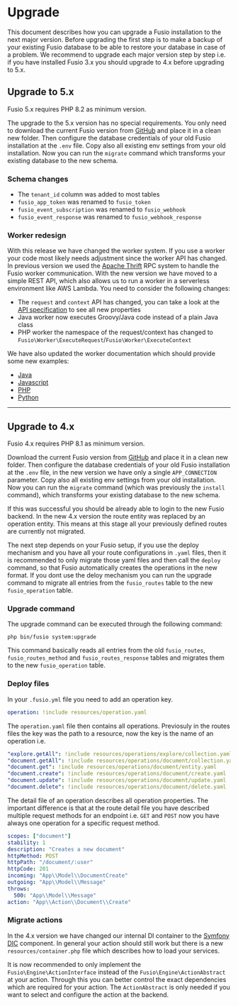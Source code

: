 
# Upgrade

This document describes how you can upgrade a Fusio installation to the next major version. Before upgrading the first
step is to make a backup of your existing Fusio database to be able to restore your database in case of a problem.
We recommend to upgrade each major version step by step i.e. if you have installed Fusio 3.x you should upgrade to 4.x
before upgrading to 5.x.

## Upgrade to 5.x

Fusio 5.x requires PHP 8.2 as minimum version. 

The upgrade to the 5.x version has no special requirements. You only need to download the current Fusio version from
[GitHub](https://github.com/apioo/fusio/tags) and place it in a clean new folder. Then configure the database
credentials of your old Fusio installation at the `.env` file. Copy also all existing env settings from your old
installation. Now you can run the `migrate` command which transforms your existing database to the new schema.

### Schema changes

* The `tenant_id` column was added to most tables
* `fusio_app_token` was renamed to `fusio_token`
* `fusio_event_subscription` was renamed to `fusio_webhook`
* `fusio_event_response` was renamed to `fusio_webhook_response`

### Worker redesign

With this release we have changed the worker system. If you use a worker your code most likely needs adjustment since
the worker API has changed. In previous version we used the [Apache Thrift](https://thrift.apache.org/) RPC system
to handle the Fusio worker communication. With the new version we have moved to a simple REST API, which also allows us
to run a worker in a serverless environment like AWS Lambda. You need to consider the following changes:

* The `request` and `context` API has changed, you can take a look at the [API specification](https://app.typehub.cloud/d/fusio/worker) to see all new properties
* Java worker now executes Groovy/Java code instead of a plain Java class
* PHP worker the namespace of the request/context has changed to `Fusio\Worker\ExecuteRequest`/`Fusio\Worker\ExecuteContext`

We have also updated the worker documentation which should provide some new examples:

* [Java](https://docs.fusio-project.org/docs/backend/api/action/worker-java)
* [Javascript](https://docs.fusio-project.org/docs/backend/api/action/worker-javascript)
* [PHP](https://docs.fusio-project.org/docs/backend/api/action/worker-php)
* [Python](https://docs.fusio-project.org/docs/backend/api/action/worker-python)

----

## Upgrade to 4.x

Fusio 4.x requires PHP 8.1 as minimum version.

Download the current Fusio version from [GitHub](https://github.com/apioo/fusio/tags) and place it in a clean new
folder. Then configure the database credentials of your old Fusio installation at the `.env` file, in the new version we
have only a single `APP_CONNECTION` parameter. Copy also all existing env settings from your old installation. Now you
can run the `migrate` command (which was previously the `install` command), which transforms your existing database to
the new schema.

If this was successful you should be already able to login to the new Fusio backend. In the new 4.x version the route
entity was replaced by an operation entity. This means at this stage all your previously defined routes are currently
not migrated.

The next step depends on your Fusio setup, if you use the deploy mechanism and you have all your route configurations in
`.yaml` files, then it is recommended to only migrate those yaml files and then call the `deploy` command, so that Fusio
automatically creates the operations in the new format. If you dont use the deloy mechanism you can run the upgrade
command to migrate all entries from the `fusio_routes` table to the new `fusio_operation` table.

### Upgrade command

The upgrade command can be executed through the following command:

```
php bin/fusio system:upgrade
```

This command basically reads all entries from the old `fusio_routes`, `fusio_routes_method` and `fusio_routes_response`
tables and migrates them to the new `fusio_operation` table.

### Deploy files

In your `.fusio.yml` file you need to add an operation key.

```yaml
operation: !include resources/operation.yaml
```

The `operation.yaml` file then contains all operations. Previosuly in the routes files the key was the path to a
resource, now the key is the name of an operation i.e.

```yaml
"explore.getAll": !include resources/operations/explore/collection.yaml
"document.getAll": !include resources/operations/document/collection.yaml
"document.get": !include resources/operations/document/entity.yaml
"document.create": !include resources/operations/document/create.yaml
"document.update": !include resources/operations/document/update.yaml
"document.delete": !include resources/operations/document/delete.yaml
```

The detail file of an operation describes all operation properties. The important difference is that at the route detail
file you have described multiple request methods for an endpoint i.e. `GET` and `POST` now you have always one operation
for a specific request method.

```yaml
scopes: ["document"]
stability: 1
description: "Creates a new document"
httpMethod: POST
httpPath: "/document/:user"
httpCode: 201
incoming: "App\\Model\\DocumentCreate"
outgoing: "App\\Model\\Message"
throws:
  500: "App\\Model\\Message"
action: "App\\Action\\Document\\Create"
```

### Migrate actions

In the 4.x version we have changed our internal DI container to the [Symfony DIC](https://github.com/symfony/dependency-injection)
component. In general your action should still work but there is a new `resources/container.php` file which describes
how to load your services.

It is now recommended to only implement the `Fusio\Engine\ActionInterface` instead of the `Fusio\Engine\ActionAbstract`
at your action. Through this you can better control the exact dependencies which are required for your action. The
`ActionAbstract` is only needed if you want to select and configure the action at the backend.
